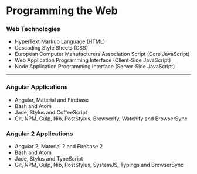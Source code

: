 # Programming the Web

### Web Technologies
* HyperText Markup Language (HTML)
* Cascading Style Sheets (CSS)
* European Computer Manufacturers Association Script (Core JavaScript)
* Web Application Programming Interface (Client-Side JavaScript)
* Node Application Programming Interface (Server-Side JavaScript)

***

### Angular Applications
* Angular, Material and Firebase
* Bash and Atom
* Jade, Stylus and CoffeeScript
* Git, NPM, Gulp, Nib, PostStylus, Browserify, Watchify and BrowserSync

### Angular 2 Applications
* Angular 2, Material 2 and Firebase 2
* Bash and Atom
* Jade, Stylus and TypeScript
* Git, NPM, Gulp, Nib, PostStylus, SystemJS, Typings and BrowserSync
